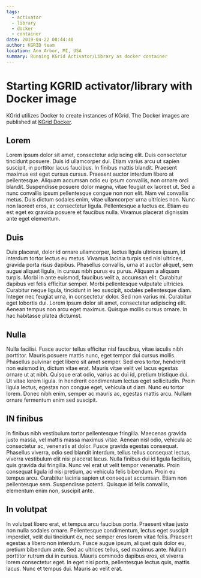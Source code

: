 ```yaml
---
tags:
  - activator
  - library
  - docker
  - container
date: 2019-04-22 08:44:40
author: KGRID team
location: Ann Arbor, MI, USA
summary: Running KGrid Activator/Library as docker container
---
```



# Starting KGRID activator/library with Docker image

KGrid utilizes Docker to create instances of KGrid. The Docker images are published at [KGrid Docker](https://github.com/kgrid/kgrid-config/wiki/docker). 

## Lorem

Lorem ipsum dolor sit amet, consectetur adipiscing elit. Duis consectetur tincidunt posuere. Duis id ullamcorper dui. Etiam varius arcu ut sapien suscipit, in porttitor lacus faucibus. In finibus mattis blandit. Praesent maximus est eget cursus cursus. Praesent auctor interdum libero at pellentesque. Aliquam accumsan odio eu ipsum convallis, non ornare orci blandit. Suspendisse posuere dolor magna, vitae feugiat ex laoreet ut. Sed a nunc convallis ipsum pellentesque congue non non elit. Nam vel convallis metus. Duis dictum sodales enim, vitae ullamcorper urna ultricies non. Nunc non laoreet eros, ac consectetur ligula. Pellentesque a luctus ex. Etiam eu est eget ex gravida posuere et faucibus nulla. Vivamus placerat dignissim ante eget elementum.

## Duis

Duis placerat, dolor id ornare ullamcorper, lectus ligula ultrices ipsum, id interdum tortor lectus eu metus. Vivamus lacinia turpis sed nisl ultrices, gravida porta risus dapibus. Phasellus convallis, urna at auctor aliquet, sem augue aliquet ligula, in cursus nibh purus eu purus. Aliquam a aliquam turpis. Morbi in ante euismod, faucibus velit a, accumsan elit. Curabitur dapibus vel felis efficitur semper. Morbi pellentesque vulputate ultricies. Curabitur neque ligula, tincidunt in leo suscipit, sodales pellentesque diam. Integer nec feugiat urna, in consectetur dolor. Sed non varius mi. Curabitur eget lobortis dui. Lorem ipsum dolor sit amet, consectetur adipiscing elit. Aenean tempus non arcu eget maximus. Quisque mollis cursus ornare. In hac habitasse platea dictumst.

## Nulla

Nulla facilisi. Fusce auctor tellus efficitur nisl faucibus, vitae iaculis nibh porttitor. Mauris posuere mattis nunc, eget tempor dui cursus mollis. Phasellus pulvinar eget libero sit amet semper. Sed eros tortor, hendrerit non euismod in, dictum vitae erat. Mauris vitae velit vel lacus egestas ornare ut at nibh. Quisque erat odio, varius ac dui id, pretium tristique dui. Ut vitae lorem ligula. In hendrerit condimentum lectus eget sollicitudin. Proin ligula lectus, egestas non congue eget, vehicula ut diam. Nunc eu tortor lorem. Donec nibh enim, semper ac mauris ac, egestas mattis arcu. Nullam ornare fermentum enim sed suscipit.

## IN finibus

In finibus nibh vestibulum tortor pellentesque fringilla. Maecenas gravida justo massa, vel mattis massa maximus vitae. Aenean nisl odio, vehicula ac consectetur ac, venenatis at dolor. Fusce gravida egestas consequat. Phasellus viverra, odio sed blandit interdum, tellus tellus consequat lectus, viverra vestibulum elit nisi placerat lacus. Nulla finibus dui id ligula facilisis, quis gravida dui fringilla. Nunc vel erat ut velit tempor venenatis. Proin consequat ligula id nisi pretium, ac vehicula felis bibendum. Proin eu tempus arcu. Curabitur lacinia sapien ut consequat accumsan. Etiam non pellentesque sem. Suspendisse potenti. Quisque id felis convallis, elementum enim non, suscipit ante.

## In volutpat

In volutpat libero erat, et tempus arcu faucibus porta. Praesent vitae justo non nulla sodales ornare. Pellentesque condimentum, lectus eget suscipit imperdiet, velit dui tincidunt ex, nec semper eros lorem vitae felis. Praesent egestas a libero non interdum. Fusce augue ipsum, aliquet quis dolor eu, pretium bibendum ante. Sed ac ultrices tellus, sed maximus ante. Nullam porttitor rutrum dui in cursus. Mauris commodo dapibus eros, et viverra lorem consectetur eget. In eget nisi porta, pellentesque lectus quis, mattis lacus. Nunc et tempus dui. Mauris ac velit erat.
